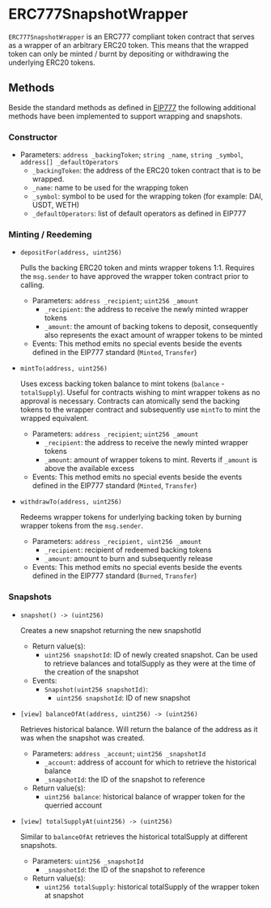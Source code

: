 # ERC777SnapshotWrapper
`ERC777SnapshotWrapper` is an ERC777 compliant token contract that serves as a
wrapper of an arbitrary ERC20 token. This means that the wrapped token can only
be minted / burnt by depositing or withdrawing the underlying ERC20 tokens.

## Methods
Beside the standard methods as defined in [EIP777](https://eips.ethereum.org/EIPS/eip-777)
the following additional methods have been implemented to support wrapping and
snapshots.

### Constructor
* Parameters: `address _backingToken`; `string _name`, `string _symbol`,
  `address[] _defaultOperators`
  * `_backingToken`: the address of the ERC20 token contract that is to be
    wrapped.
  * `_name`: name to be used for the wrapping token
  * `_symbol`: symbol to be used for the wrapping token (for example: DAI, USDT, WETH)
  * `_defaultOperators`: list of default operators as defined in EIP777

### Minting / Reedeming

* `depositFor(address, uint256)`

  Pulls the backing ERC20 token and mints wrapper tokens 1:1. Requires the
  `msg.sender` to have approved the wrapper token contract prior to calling.
  * Parameters: `address _recipient`; `uint256 _amount`
    * `_recipient`: the address to receive the newly minted wrapper tokens
    * `_amount`: the amount of backing tokens to deposit, consequently also
      represents the exact amount of wrapper tokens to be minted
  * Events: This method emits no special events beside the events defined in the
    EIP777 standard (`Minted`, `Transfer`)

* `mintTo(address, uint256)`

  Uses excess backing token balance to mint tokens (`balance` - `totalSupply`).
  Useful for contracts wishing to mint wrapper tokens as no approval is
  necessary. Contracts can atomically send the backing tokens to the wrapper
  contract and subsequently use `mintTo` to mint the wrapped equivalent.
  * Parameters: `address _recipient`; `uint256 _amount`
    * `_recipient`: the address to receive the newly minted wrapper tokens
    * `_amount`: amount of wrapper tokens to mint. Reverts if `_amount` is above
      the available excess
  * Events: This method emits no special events beside the events defined in the
    EIP777 standard (`Minted`, `Transfer`)

* `withdrawTo(address, uint256)`

  Redeems wrapper tokens for underlying backing token by burning wrapper tokens
  from the `msg.sender`.
  * Parameters: `address _recipient, uint256 _amount`
    * `_recipient`: recipient of redeemed backing tokens
    * `_amount`: amount to burn and subsequently release
  * Events: This method emits no special events beside the events defined in the
    EIP777 standard (`Burned`, `Transfer`)

### Snapshots

* `snapshot() -> (uint256)`

  Creates a new snapshot returning the new snapshotId

  * Return value(s):
    * `uint256 snapshotId`: ID of newly created snapshot. Can be used to
      retrieve balances and totalSupply as they were at the time of the creation
      of the snapshot
  * Events:
    * `Snapshot(uint256 snapshotId)`:
      * `uint256 snapshotId`: ID of new snapshot

* `[view] balanceOfAt(address, uint256) -> (uint256)`

  Retrieves historical balance. Will return the balance of the address as it was
  when the snapshot was created.

  * Parameters: `address _account`; `uint256 _snapshotId`
    * `_account`: address of account for which to retrieve the historical
      balance
    * `_snapshotId`: the ID of the snapshot to reference
  * Return value(s):
    * `uint256 balance`: historical balance of wrapper token for the querried account

* `[view] totalSupplyAt(uint256) -> (uint256)`

  Similar to `balanceOfAt` retrieves the historical totalSupply at different
  snapshots.

  * Parameters: `uint256 _snapshotId`
    * `_snapshotId`: the ID of the snapshot to reference
  * Return value(s):
    * `uint256 totalSupply`: historical totalSupply of the wrapper token at snapshot
